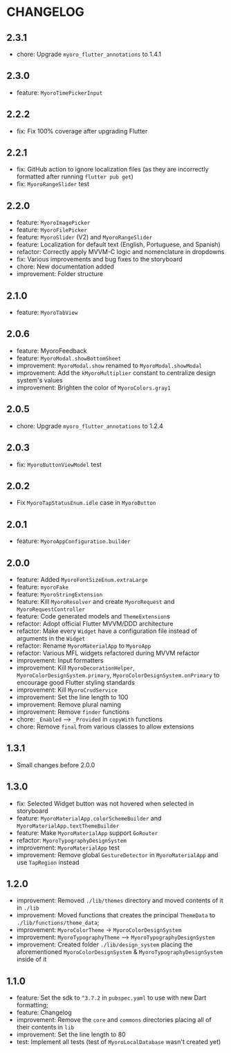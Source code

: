 # CHANGELOG

## 2.3.1

- chore: Upgrade `myoro_flutter_annotations` to 1.4.1

## 2.3.0

- feature: `MyoroTimePickerInput`

## 2.2.2

- fix: Fix 100% coverage after upgrading Flutter

## 2.2.1

- fix: GitHub action to ignore localization files (as they are incorrectly formatted after running `flutter pub get`)
- fix: `MyoroRangeSlider` test

## 2.2.0

- feature: `MyoroImagePicker`
- feature: `MyoroFilePicker`
- feature: `MyoroSlider` (V2) and `MyoroRangeSlider`
- feature: Localization for default text (English, Portuguese, and Spanish)
- refactor: Correctly apply MVVM-C logic and nomenclature in dropdowns
- fix: Various improvements and bug fixes to the storyboard
- chore: New documentation added
- improvement: Folder structure

## 2.1.0

- feature: `MyoroTabView`

## 2.0.6

- feature: MyoroFeedback
- feature: `MyoroModal.showBottomSheet`
- improvement: `MyoroModal.show` renamed to `MyoroModal.showModal`
- improvement: Add the `kMyoroMultiplier` constant to centralize design system's values
- improvement: Brighten the color of `MyoroColors.gray1`

## 2.0.5

- chore: Upgrade `myoro_flutter_annotations` to 1.2.4

## 2.0.3

- fix: `MyoroButtonViewModel` test

## 2.0.2

- Fix `MyoroTapStatusEnum.idle` case in `MyoroButton`

## 2.0.1

- feature: `MyoroAppConfiguration.builder`

## 2.0.0

- feature: Added `MyoroFontSizeEnum.extraLarge`
- feature: `myoroFake`
- feature: `MyoroStringExtension`
- feature: Kill `MyoroResolver` and create `MyoroRequest` and `MyoroRequestController`
- feature: Code generated models and `ThemeExtension`s
- refactor: Adopt official Flutter MVVM/DDD architecture
- refactor: Make every `Widget` have a configuration file instead of arguments in the `Widget`
- refactor: Rename `MyoroMaterialApp` to `MyoroApp`
- refactor: Various MFL widgets refactored during MVVM refactor
- improvement: Input formatters
- improvement: Kill `MyoroDecorationHelper`, `MyoroColorDesignSystem.primary`, `MyoroColorDesignSystem.onPrimary` to encourage good Flutter styling standards
- improvement: Kill `MyoroCrudService`
- improvement: Set the line length to 100
- improvement: Remove plural naming
- improvement: Remove `finder` functions
- chore: `_Enabled` --> `_Provided` in `copyWith` functions
- chore: Remove `final` from various classes to allow extensions

## 1.3.1

- Small changes before 2.0.0

## 1.3.0

- fix: Selected Widget button was not hovered when selected in storyboard
- feature: `MyoroMaterialApp.colorSchemeBuilder` and `MyoroMaterialApp.textThemeBuilder`
- feature: Make `MyoroMaterialApp` support `GoRouter`
- refactor: `MyoroTypographyDesignSystem`
- improvement: `MyoroMaterialApp` test
- improvement: Remove global `GestureDetector` in `MyoroMaterialApp` and use `TapRegion` instead

## 1.2.0

- improvement: Removed `./lib/themes` directory and moved contents of it in `./lib`
- improvement: Moved functions that creates the principal `ThemeData` to `./lib/functions/theme_data`;
- improvement: `MyoroColorTheme` -> `MyoroColorDesignSystem`
- improvement: `MyoroTypographyTheme` --> `MyoroTypographyDesignSystem`
- improvement: Created folder `./lib/design_system` placing the aforementioned `MyoroColorDesignSystem` & `MyoroTypographyDesignSystem` inside of it

## 1.1.0

- feature: Set the sdk to `^3.7.2` in `pubspec.yaml` to use with new Dart formatting;
- feature: Changelog
- improvement: Remove the `core` and `commons` directories placing all of their contents in `lib`
- improvement: Set the line length to 80
- test: Implement all tests (test of `MyoroLocalDatabase` wasn't created yet)
